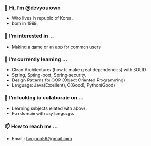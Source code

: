 ### 👋 Hi, I’m @devyourown
- Who lives in republic of Korea. 
- born in 1999. 

### 👀 I’m interested in ...
- Making a game or an app for common users.

### 🌱 I’m currently learning ...
- Clean Architectures (how to make great dependencies) with SOLID
- Spring, Spring-boot, Spring-security.
- Design Patterns for OOP (Object Oriented Programming)
- Language: Java(Excellent), C(Good), Python(Good)

### 💞️ I’m looking to collaborate on ...
- Learning subjects related with above.
- Fun domain with any language.

### 📫 How to reach me ...
- Email : hyojoon56@gmail.com

<!---
devyourown/devyourown is a ✨ special ✨ repository because its `README.md` (this file) appears on your GitHub profile.
You can click the Preview link to take a look at your changes.
--->
